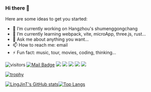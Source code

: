 ### Hi there 👋

Here are some ideas to get you started:

- 🔭 I’m currently working on Hangzhou's shumenggongchang
- 🌱 I’m currently learning webpack, vite, microApp, three.js, rust...
- 💬 Ask me about anything you want...
- 📫 How to reach me: email
- ⚡ Fun fact: music, tour, movies, coding, thinking...

![visitors](https://visitor-badge.laobi.icu/badge?page_id=LingJinT)
[![Mail Badge](https://img.shields.io/badge/-ling_jintao@163.com-c14438?style=flat&logo=Gmail&logoColor=white&link=mailto:ling_jintao@163.com)](mailto:ling_jintao@163.com)
[![](https://img.shields.io/github/stars/LingJinT?color=fefb7b&logo=Undertale)](https://github-readme-stats.vercel.app/api?username=LingJinT&hide_title=false&hide_border=true&show_icons=true&include_all_commits=true&line_height=20&bg_color=0,EC6C6C,FFD479,FFFC79,73FA79&theme=graywhite&locale=cn)
[![](https://img.shields.io/github/followers/LingJinT?color=27da6b&logo=Handshake)](https://github.com/LingJinT?tab=followers)
[![](https://img.shields.io/badge/ping_changxin99?logo=WeChat)](https://tva4.sinaimg.cn/large/008k1Yt0ly1h4nmsb1pgzj32n00yo154.jpg)
[![](https://img.shields.io/badge/ping_changxin99?logo=Blogger)](https://wiki.eryajf.net)
[![](https://img.shields.io/badge/Awesome-MyStarList-c780fa?logo=Awesome-Lists)](https://github.com/eryajf/awesome-stars-eryajf#readme)

[![trophy](https://github-profile-trophy.vercel.app/?username=LingJinT&theme=gruvbox&column=-1&margin-w=7)](https://github.com/ryo-ma/github-profile-trophy)

[![LingJinT's GitHub stats](https://github-readme-stats.vercel.app/api?username=LingJinT&show_icons=true&count_private=true&theme=gruvbox&line_height=20)](https://github.com/anuraghazra/github-readme-stats)[![Top Langs](https://github-readme-stats.vercel.app/api/top-langs/?username=LingJinT&layout=compact&theme=gruvbox)](https://github.com/anuraghazra/github-readme-stats)


